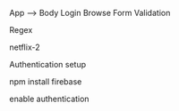 

 App
     --> Body 
              Login 
              Browse 
Form Validation 

Regex 


netflix-2 

Authentication setup 

 npm install firebase 

 enable authentication

 
 
